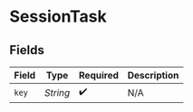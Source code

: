 # SessionTask


## Fields

| Field              | Type               | Required           | Description        |
| ------------------ | ------------------ | ------------------ | ------------------ |
| `key`              | *String*           | :heavy_check_mark: | N/A                |